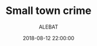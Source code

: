 ---
layout: project
title:  "Small town crime"
date:   2018-08-12 22:00:00
author: ALEBAT
categories:
- project
img: 3.png
thumb: thumb3.png
carousel:
- 3.png
---